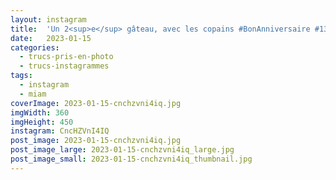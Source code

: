 ```yaml
---
layout: instagram
title:  'Un 2<sup>e</sup> gâteau, avec les copains #BonAnniversaire #13ans #miam'
date:   2023-01-15
categories: 
  - trucs-pris-en-photo
  - trucs-instagrammes
tags:
  - instagram
  - miam
coverImage: 2023-01-15-cnchzvni4iq.jpg
imgWidth: 360
imgHeight: 450
instagram: CncHZVnI4IQ
post_image: 2023-01-15-cnchzvni4iq.jpg
post_image_large: 2023-01-15-cnchzvni4iq_large.jpg
post_image_small: 2023-01-15-cnchzvni4iq_thumbnail.jpg
---
```



